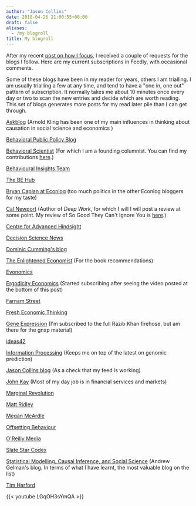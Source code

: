 ```yaml
---
author: "Jason Collins"
date: 2018-04-26 21:00:55+00:00
draft: false
aliases:
  - /my-blogroll
title: My blogroll
---
```


After my recent [post on how I focus](https://www.jasoncollins.blog/how-i-focus-and-live/), I received a couple of requests for the blogs I follow. Here are my current subscriptions in Feedly, with occasional comments.

Some of these blogs have been in my reader for years, others I am trialling. I am usually trialling a few at any time, and tend to have a "one in, one out" pattern of subscription. It normally takes me about 10 minutes once every day or two to scan the new entries and decide which are worth reading. This set of blogs generates more posts for my read later pile than I can get through.

[Askblog](http://www.arnoldkling.com/blog/) (Arnold Kling has been one of my main influences in thinking about causation in social science and economics )

[Behavioral Public Policy Blog](https://bppblog.com/blog/)

[Behavioral Scientist](http://behavioralscientist.org) (For which I am a founding columnist. You can find my contributions [here](http://behavioralscientist.org/author/jason-collins/).)

[Behavioural Insights Team](http://www.behaviouralinsights.co.uk/blog/)

[The BE Hub](https://www.behavioraleconomics.com/blog/)

[Bryan Caplan at Econlog](http://econlog.econlib.org/authorbcaplan.html) (too much politics in the other Econlog bloggers for my taste)

[Cal Newport](http://calnewport.com/blog/) (Author of *Deep Work*, for which I will I will post a review at some point. My review of So Good They Can't Ignore You is [here](https://www.jasoncollins.blog/newports-so-good-they-cant-ignore-you-why-skills-trump-passion-in-the-quest-for-work-you-love/).)

[Centre for Advanced Hindsight](https://advanced-hindsight.com/blog/)

[Decision Science News](http://www.decisionsciencenews.com)

[Dominic Cumming's blog](https://dominiccummings.com)

[The Enlightened Economist](http://www.enlightenmenteconomics.com/blog/) (For the book recommendations)

[Evonomics](http://evonomics.com)

[Ergodicity Economics](https://ergodicityeconomics.com) (Started subscribing after seeing the video posted at the bottom of this post)

[Farnam Street](https://www.fs.blog)

[Fresh Economic Thinking](https://www.fresheconomicthinking.com)

[Gene Expression](http://www.gnxp.com) (I'm subscribed to the full Razib Khan firehose, but am there for the gnxp material)

[ideas42](http://www.ideas42.org/blog/)

[Information Processing](http://infoproc.blogspot.com.au) (Keeps me on top of the latest on genomic prediction)

[Jason Collins blog](https://www.jasoncollins.blog) (As a check that my feed is working)

[John Kay](https://www.johnkay.com/news/) (Most of my day job is in financial services and markets)

[Marginal Revolution](https://marginalrevolution.com)

[Matt Ridley](http://www.rationaloptimist.com/blog/)

[Megan McArdle](https://www.washingtonpost.com/people/megan-mcardle)

[Offsetting Behaviour](https://offsettingbehaviour.blogspot.com)

[O'Reilly Media](https://www.oreilly.com/ideas)

[Slate Star Codex](http://slatestarcodex.com)

[Statistical Modelling, Causal Inference, and Social Science](http://andrewgelman.com) (Andrew Gelman's blog. In terms of what I have learnt, the most valuable blog on the list)

[Tim Harford](http://timharford.com)

{{< youtube LGqOH3sYmQA >}}
